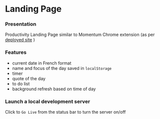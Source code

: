 # Landing Page

### Presentation

Productivity Landing Page similar to Momentum Chrome extension (as per [deployed site](https://productivity-landing-page.netlify.app/) )

### Features

- current date in French format
- name and focus of the day saved in `localStorage`
- timer
- quote of the day
- to do list
- background refresh based on time of day

### Launch a local development server

Click to `Go Live` from the status bar to turn the server on/off
